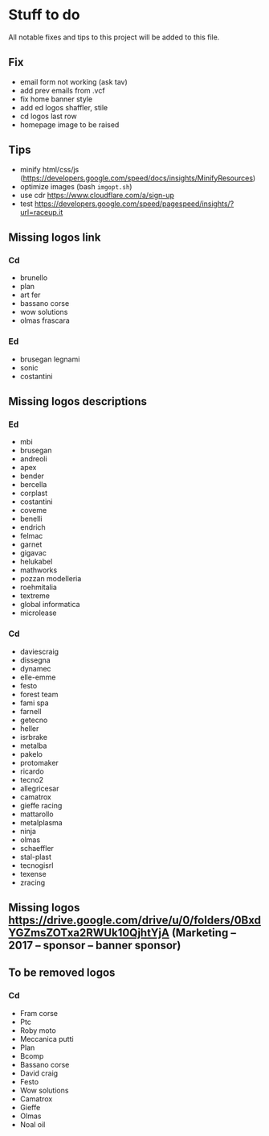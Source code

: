 # Stuff to do
All notable fixes and tips to this project will be added to this file.


## Fix
- email form not working (ask tav)
- add prev emails from .vcf
- fix home banner style
- add ed logos shaffler, stile
- cd logos last row
- homepage image to be raised


## Tips
- minify html/css/js (https://developers.google.com/speed/docs/insights/MinifyResources)
- optimize images (bash `imgopt.sh`)
- use cdr https://www.cloudflare.com/a/sign-up
- test https://developers.google.com/speed/pagespeed/insights/?url=raceup.it


## Missing logos link

### Cd
- brunello
- plan
- art fer
- bassano corse
- wow solutions
- olmas frascara

### Ed
- brusegan legnami
- sonic
- costantini


## Missing logos descriptions

### Ed
- mbi
- brusegan
- andreoli
- apex
- bender
- bercella
- corplast
- costantini
- coveme
- benelli
- endrich
- felmac
- garnet
- gigavac
- helukabel
- mathworks
- pozzan modelleria
- roehmitalia
- textreme
- global informatica
- microlease

### Cd
- daviescraig
- dissegna
- dynamec
- elle-emme
- festo
- forest team
- fami spa
- farnell
- getecno
- heller
- isrbrake
- metalba
- pakelo
- protomaker
- ricardo
- tecno2
- allegricesar
- camatrox
- gieffe racing
- mattarollo
- metalplasma
- ninja
- olmas
- schaeffler
- stal-plast
- tecnogisrl
- texense
- zracing


## Missing logos https://drive.google.com/drive/u/0/folders/0BxdYGZmsZOTxa2RWUk10QjhtYjA (Marketing – 2017 – sponsor – banner sponsor)

## To be removed logos

### Cd
- Fram corse
- Ptc
- Roby moto
- Meccanica putti
- Plan
- Bcomp
- Bassano corse
- David craig
- Festo
- Wow solutions
- Camatrox
- Gieffe
- Olmas
- Noal oil
